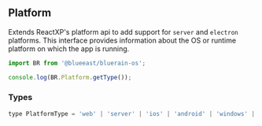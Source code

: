 ## Platform
Extends ReactXP's platform api to add support for `server` and `electron` platforms.
This interface provides information about the OS or runtime platform on which the app is running.



```javascript
import BR from '@blueeast/bluerain-os';

console.log(BR.Platform.getType());
```

### Types
``` javascript
type PlatformType = 'web' | 'server' | 'ios' | 'android' | 'windows' | 'electron';
```

